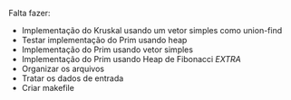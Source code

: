 Falta fazer:
- Implementação do Kruskal usando um vetor simples como union-find
- Testar implementação do Prim usando heap
- Implementação do Prim usando vetor simples
- Implementação do Prim usando Heap de Fibonacci *EXTRA*
- Organizar os arquivos
- Tratar os dados de entrada
- Criar makefile